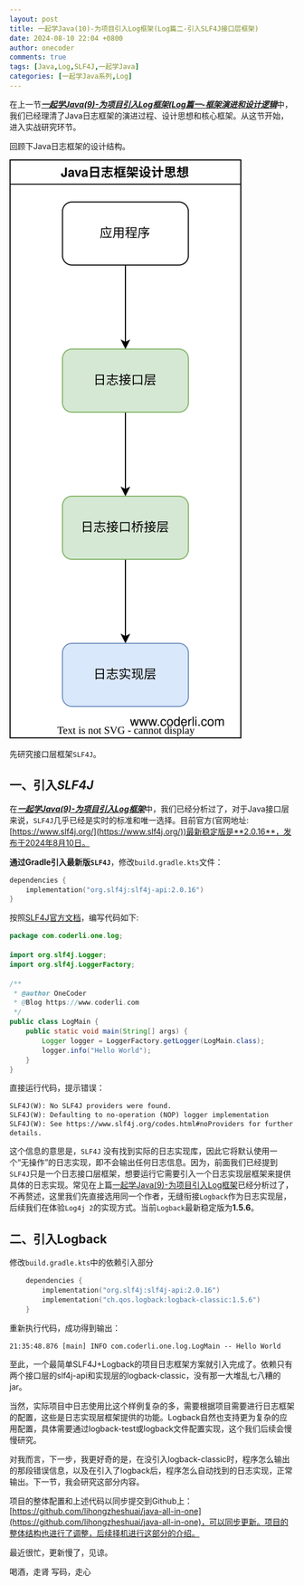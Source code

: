 ```yaml
---
layout: post
title: 一起学Java(10)-为项目引入Log框架(Log篇二-引入SLF4J接口层框架)
date: 2024-08-10 22:04 +0800
author: onecoder
comments: true
tags: [Java,Log,SLF4J,一起学Java]
categories: [一起学Java系列,Log]
---
```

在上一节[***一起学Java(9)-为项目引入Log框架(Log篇一-框架演进和设计逻辑***](https://www.coderli.com/java-go-9-import-log-one/)中，我们已经理清了Java日志框架的演进过程、设计思想和核心框架。从这节开始，进入实战研究环节。

<!--more-->

回顾下Java日志框架的设计结构。

![Java日志设计](/images/post/java-go-9/java-log-bridge.svg)

先研究接口层框架`SLF4J`。

## 一、引入***SLF4J***

在[***一起学Java(9)-为项目引入Log框架***](https://www.coderli.com/java-go-9-import-log-one/)中，我们已经分析过了，对于Java接口层来说，`SLF4J`几乎已经是实时的标准和唯一选择。目前官方(官网地址:[https://www.slf4j.org/](https://www.slf4j.org/))最新稳定版是**2.0.16**，发布于2024年8月10日。

**通过Gradle引入最新版`SLF4J`**，修改`build.gradle.kts`文件：

```kotlin
dependencies {
    implementation("org.slf4j:slf4j-api:2.0.16")
}
```

按照[SLF4J官方文档](https://www.slf4j.org/manual.html)，编写代码如下:

```java
package com.coderli.one.log;

import org.slf4j.Logger;
import org.slf4j.LoggerFactory;

/**
 * @author OneCoder
 * @Blog https://www.coderli.com
 */
public class LogMain {
    public static void main(String[] args) {
        Logger logger = LoggerFactory.getLogger(LogMain.class);
        logger.info("Hello World");
    }
}
```

直接运行代码，提示错误：

```
SLF4J(W): No SLF4J providers were found.
SLF4J(W): Defaulting to no-operation (NOP) logger implementation
SLF4J(W): See https://www.slf4j.org/codes.html#noProviders for further details.
```

这个信息的意思是，`SLF4J` 没有找到实际的日志实现库，因此它将默认使用一个“无操作”的日志实现，即不会输出任何日志信息。因为，前面我们已经提到`SLF4J`只是一个日志接口层框架，想要运行它需要引入一个日志实现层框架来提供具体的日志实现。常见在上篇[一起学Java(9)-为项目引入Log框架](https://www.coderli.com/java-go-9-import-log-one/)已经分析过了，不再赘述，这里我们先直接选用同一个作者，无缝衔接`Logback`作为日志实现层，后续我们在体验`Log4j 2`的实现方式。当前`Logback`最新稳定版为**1.5.6**。

## 二、引入Logback

修改`build.gradle.kts`中的依赖引入部分

```kotlin
    dependencies {
        implementation("org.slf4j:slf4j-api:2.0.16")
        implementation("ch.qos.logback:logback-classic:1.5.6")
    }
```

重新执行代码，成功得到输出：

```
21:35:48.876 [main] INFO com.coderli.one.log.LogMain -- Hello World
```

至此，一个最简单SLF4J+Logback的项目日志框架方案就引入完成了。依赖只有两个接口层的slf4j-api和实现层的logback-classic，没有那一大堆乱七八糟的jar。

当然，实际项目中日志使用比这个样例复杂的多，需要根据项目需要进行日志框架的配置，这些是日志实现层框架提供的功能。Logback自然也支持更为复杂的应用配置，具体需要通过logback-test或logback文件配置实现，这个我们后续会慢慢研究。

对我而言，下一步，我更好奇的是，在没引入logback-classic时，程序怎么输出的那段错误信息，以及在引入了logback后，程序怎么自动找到的日志实现，正常输出。下一节，我会研究这部分内容。

项目的整体配置和上述代码以同步提交到Github上：[https://github.com/lihongzheshuai/java-all-in-one](https://github.com/lihongzheshuai/java-all-in-one)，可以同步更新。项目的整体结构也进行了调整，后续择机进行这部分的介绍。

最近很忙，更新慢了，见谅。

喝酒，走肾
写码，走心